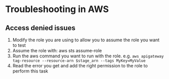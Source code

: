 # Troubleshooting in AWS

## Access denied issues

1. Modify the role you are using to allow you to assume the role you want to test
2. Assume the role with: aws sts assume-role
3. Run the aws command you want to run with the role. e.g. `aws apigateway tag-resource --resource-arn $stage_arn --tags MyKey=MyValue`
4. Read the error you get and add the right permission to the role to perform this task
